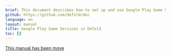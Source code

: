 ```yaml
---
brief: This document describes how to set up and use Google Play Game Services
github: https://github.com/defold/doc
language: en
layout: manual
title: Google Play Game Services in Defold
toc: []
---
```


[This manual has been move](/extension-gpgs)